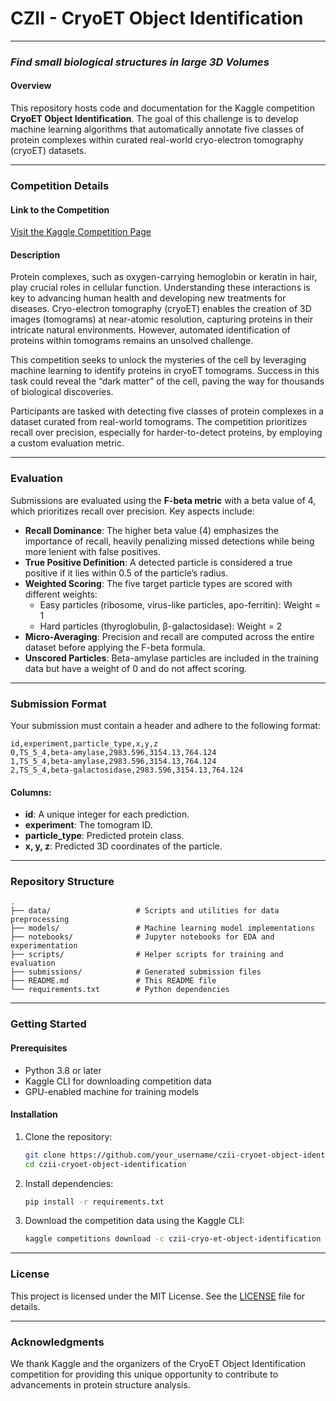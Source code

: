 # CZII - CryoET Object Identification

---

### _Find small biological structures in large 3D Volumes_

#### Overview
This repository hosts code and documentation for the Kaggle competition **CryoET Object Identification**. The goal of this challenge is to develop machine learning algorithms that automatically annotate five classes of protein complexes within curated real-world cryo-electron tomography (cryoET) datasets.

---

### Competition Details

#### Link to the Competition
[Visit the Kaggle Competition Page](https://www.kaggle.com/competitions/czii-cryo-et-object-identification/overview)

#### Description
Protein complexes, such as oxygen-carrying hemoglobin or keratin in hair, play crucial roles in cellular function. Understanding these interactions is key to advancing human health and developing new treatments for diseases. Cryo-electron tomography (cryoET) enables the creation of 3D images (tomograms) at near-atomic resolution, capturing proteins in their intricate natural environments. However, automated identification of proteins within tomograms remains an unsolved challenge.

This competition seeks to unlock the mysteries of the cell by leveraging machine learning to identify proteins in cryoET tomograms. Success in this task could reveal the “dark matter” of the cell, paving the way for thousands of biological discoveries.

Participants are tasked with detecting five classes of protein complexes in a dataset curated from real-world tomograms. The competition prioritizes recall over precision, especially for harder-to-detect proteins, by employing a custom evaluation metric.

---

### Evaluation

Submissions are evaluated using the **F-beta metric** with a beta value of 4, which prioritizes recall over precision. Key aspects include:

- **Recall Dominance**: The higher beta value (4) emphasizes the importance of recall, heavily penalizing missed detections while being more lenient with false positives.
- **True Positive Definition**: A detected particle is considered a true positive if it lies within 0.5 of the particle’s radius.
- **Weighted Scoring**: The five target particle types are scored with different weights:
  - Easy particles (ribosome, virus-like particles, apo-ferritin): Weight = 1
  - Hard particles (thyroglobulin, β-galactosidase): Weight = 2
- **Micro-Averaging**: Precision and recall are computed across the entire dataset before applying the F-beta formula.
- **Unscored Particles**: Beta-amylase particles are included in the training data but have a weight of 0 and do not affect scoring.

---

### Submission Format

Your submission must contain a header and adhere to the following format:

```csv
id,experiment,particle_type,x,y,z
0,TS_5_4,beta-amylase,2983.596,3154.13,764.124
1,TS_5_4,beta-amylase,2983.596,3154.13,764.124
2,TS_5_4,beta-galactosidase,2983.596,3154.13,764.124
```

#### Columns:
- **id**: A unique integer for each prediction.
- **experiment**: The tomogram ID.
- **particle_type**: Predicted protein class.
- **x, y, z**: Predicted 3D coordinates of the particle.

---

### Repository Structure

```plaintext
.
├── data/                   # Scripts and utilities for data preprocessing
├── models/                 # Machine learning model implementations
├── notebooks/              # Jupyter notebooks for EDA and experimentation
├── scripts/                # Helper scripts for training and evaluation
├── submissions/            # Generated submission files
├── README.md               # This README file
└── requirements.txt        # Python dependencies
```

---

### Getting Started

#### Prerequisites
- Python 3.8 or later
- Kaggle CLI for downloading competition data
- GPU-enabled machine for training models

#### Installation
1. Clone the repository:
   ```bash
   git clone https://github.com/your_username/czii-cryoet-object-identification.git
   cd czii-cryoet-object-identification
   ```
2. Install dependencies:
   ```bash
   pip install -r requirements.txt
   ```
3. Download the competition data using the Kaggle CLI:
   ```bash
   kaggle competitions download -c czii-cryo-et-object-identification
   ```

---

### License

This project is licensed under the MIT License. See the [LICENSE](LICENSE) file for details.

---

### Acknowledgments

We thank Kaggle and the organizers of the CryoET Object Identification competition for providing this unique opportunity to contribute to advancements in protein structure analysis.

